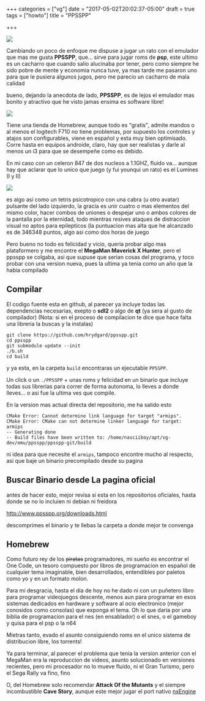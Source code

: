 +++
categories = ["vg"]
date = "2017-05-02T20:02:37-05:00"
draft = true
tags = ["howto"]
title = "PPSSPP"

+++

![](../fs.jpg)

Cambiando un poco de enfoque me dispuse a jugar un rato con el emulador que mas
me gusta **PPSSPP**, que... sirve para jugar roms de **psp**, este ultimo es un
cacharro que cuando salio alucinaba por tener, pero como siempre he sido pobre
de mente y economia nunca tuve, ya mas tarde me pasaron uno para que le pusiera
algunos jugos, pero me parecio un cacharro de mala calidad


bueno, dejando la anecdota de lado, **PPSSPP**, es de lejos el emulador mas
bonito y atractivo que he visto jamas ensima es software libre!

![](../ppsspp.png)


Tiene una tienda de Homebrew, aunque todo es <q>gratis</q>, admite mandos o al
menos el logitech F710 no tiene problemas, por supuesto los controles y atajos
son configurables, viene en español y esta muy bien optimisado. Corre hasta en
equipos androide, claro, hay que ser realistas y darle al menos un i3 para que
se desempeñe como es debido.

En mi caso con un celeron 847 de dos nucleos a 1.1GHZ, fluido va... aunque hay
que aclarar que lo unico que juego (y fui younqui un rato) es el Lumines (I y II)

![](../lumines.png)

es algo asi como un tetris psicotropico con una cabra (u otro avatar) pulsante
del lado izquierdo, la gracia es unir cuatro o mas elementos del mismo color,
hacer combos de uniones o despejar uno o ambos colores de la pantalla por la
eternidad, todo mientras resives ataques de distraccion visual no aptos para
epilepticos (la puntuacion mas alta que he alcanzado es de 346348 puntos, algo
asi como dos horas de juego

Pero bueno no todo es felicidad y vicio, queria probar algo mas plataformero y
me encontre el **MegaMan Maverick X Hunter**, pero el ppsspp se colgaba, asi que
supuse que serian cosas del programa, y toco probar con una version nueva, pues
la ultima ya tenia como un año que la habia compilado

## Compilar

El codigo fuente esta en github, al parecer ya incluye todas las dependencias
necesarias, exepto o **sdl2** o algo de **qt** (ya sera al gusto de compilador) (Nota:
si en el proceso de compilacion te dice que hace falta una libreria la buscas y
la instalas)

```
git clone https://github.com/hrydgard/ppsspp.git
cd ppsspp
git submodule update --init
./b.sh
cd build
```

y ya esta, en la carpeta `build` encontraras un ejecutable `PPSSPP`.

Un click o un `./PPSSPP` + unas roms y felicidad en un binario que incluye todas
sus librerias para correr de forma autonoma, lo lleves a donde lleves... o asi
fue la ultima ves que compile.

En la version mas actual directa del repositorio, me ha salido esto

```
CMake Error: Cannot determine link language for target "armips".
CMake Error: CMake can not determine linker language for target: armips
-- Generating done
-- Build files have been written to: /home/nasciiboy/apt/vg-dev/emu/ppsspp/ppsspp-git/build
```

ni idea para que necesite el `armips`, tampoco encontre mucho al respecto, asi
que baje un binario precompilado desde su pagina

## Buscar Binario desde La pagina oficial

antes de hacer esto, mejor revisa si esta en los repositorios oficiales, hasta
donde se no lo incluien ni debian ni freidora

http://www.ppsspp.org/downloads.html

descomprimes el binario y te llebas la carpeta a donde mejor te convenga

## Homebrew

Como futuro rey de los <s>piratas</s> programadores, mi sueño es encontrar el
One Code, un tesoro compuesto por libros de programacion en español de cualquier
tema imaginable, bien desarrollados, entendibles por paletos como yo y en un
formato molon.

Para mi desgracia, hasta el dia de hoy no he dado ni con un puñetero libro para
programar videojuegos descente, menos aun para programar en esos sistemas
dedicados en hardware y software al ocio electronico (mejor conosidos como
consolas) que exponga el tema. Oh lo que daria por una biblia de programacion
para el nes (en ensablador) o el snes, o el gameboy y quisa para el psp o la n64

Mietras tanto, evado el asunto consiguiendo roms en el unico sistema de
distribucion libre, los torrents!

Ya para terminar, al parecer el problema que tenia la version anterior con el
MegaMan era la reproduccion de videos, asunto solucionado en versiones
recientes, pero mi procesador no lo mueve fluido, ni el Gran Turismo, pero el
Sega Rally va fino, fino

O, del Homebrew solo recomendar **Attack Of the Mutants** y el siempre
incombustible **Cave Story**, aunque este mejor jugar el port
nativo [nxEngine](../nxEngine/index.html)
